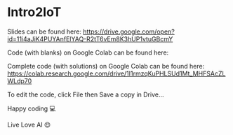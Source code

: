 # Intro2IoT

Slides can be found here: https://drive.google.com/open?id=11i4aJiK4PUYAnfElYAQ-R2tT6vEm8K3hUP1vtuGBcmY

Code (with blanks) on Google Colab can be found here: 

Complete code (with solutions) on Google Colab can be found here: 
https://colab.research.google.com/drive/1I1rmzqKuPHLSUd1Mt_MHFSAcZLWLdp70

To edit the code, click File then Save a copy in Drive… 



Happy coding 💻

Live Love AI 😍


